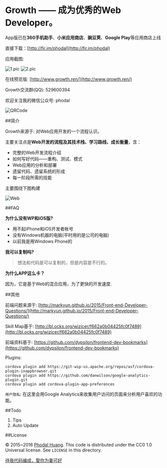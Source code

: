 # Growth —— 成为优秀的Web Developer。

App版已在**360手机助手**、**小米应用商店**、**豌豆荚**、**Google Play**等应用商店上线

直接下载：[http://fir.im/phodal](http://fir.im/phodal)

应用截图:

![1.pic](screenshot/1.png) ![2.pic](screenshot/2.png)

在线预览版: [http://www.growth.ren/](http://www.growth.ren/)

Growth交流群(QQ): 529600394 

欢迎关注我的微信公众号: phodal

![QRCode](www/img/wechat.jpg)

##简介

Growth来源于: 对Web应用开发的一个流程认识。

主要关注点是**Web开发的流程及其技术栈、学习路线、成长衡量**，含：

 - 完整的Web开发流程介绍   
 - 如何写好代码——重构、测试、模式
 - Web应用的分析和部署
 - 遗留代码、遗留系统的形成
 - 每一阶段所需的技能

主要围绕下图构建

![Web](www/img/seven.png)

##FAQ

**为什么没有WP和iOS版?**

- 用不起iPhone和iOS开发者帐号
- 没有Windows机器的电脑(平时用的是公司的电脑)
- 以前我是用Windows Phone的

**我可以复制吗?**

> 想法和代码是可以复制的，但是内容是不行的。

**为什么APP这么卡？**

因为，它是基于Web的混合应用，为了更快的开发速度.

##其他

前端问题来源于: [http://markyun.github.io/2015/Front-end-Developer-Questions/](http://markyun.github.io/2015/Front-end-Developer-Questions/)

Skill Map基于: [http://bl.ocks.org/wizicer/f662a0b04425fc0f7489](http://bl.ocks.org/wizicer/f662a0b04425fc0f7489)

前端资料基于: [https://github.com/dypsilon/frontend-dev-bookmarks](https://github.com/dypsilon/frontend-dev-bookmarks)

Plugins:

    cordova plugin add https://git-wip-us.apache.org/repos/asf/cordova-plugin-inappbrowser.git
    cordova plugin add https://github.com/danwilson/google-analytics-plugin.git
    cordova plugin add cordova-plugin-app-preferences

``用户隐私``: 在这里会用Google Analytics来收集用户访问的页面来分析用户喜欢的功能。

##Todo

1. Tips
2. Auto Update

##License

© 2015~2016 [Phodal Huang](https://www.phodal.com). This code is distributed under the CC0 1.0 Universal license. See `LICENSE` in this directory.

[待我代码编成，娶你为妻可好](http://www.xuntayizhan.com/person/ji-ke-ai-qing-zhi-er-shi-dai-wo-dai-ma-bian-cheng-qu-ni-wei-qi-ke-hao-wan/)
